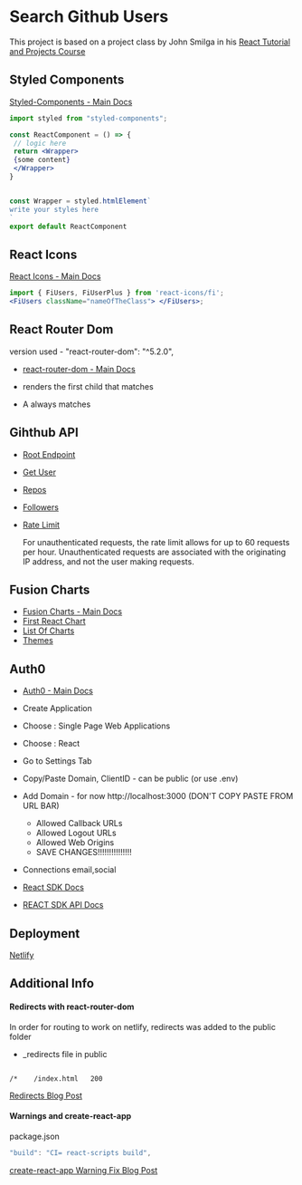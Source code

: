 # Search Github Users

This project is based on a project class by John Smilga in his [React Tutorial and Projects Course](https://www.udemy.com/course/react-tutorial-and-projects-course)

## Styled Components

[Styled-Components - Main Docs](https://styled-components.com/)

```jsx
import styled from "styled-components";

const ReactComponent = () => {
 // logic here
 return <Wrapper>
 {some content}
 </Wrapper>
}


const Wrapper = styled.htmlElement`
write your styles here
`
export default ReactComponent
```

## React Icons

[React Icons - Main Docs](https://react-icons.github.io/react-icons/)

```jsx
import { FiUsers, FiUserPlus } from 'react-icons/fi';
<FiUsers className="nameOfTheClass"> </FiUsers>;
```

## React Router Dom

version used - "react-router-dom": "^5.2.0",

- [react-router-dom - Main Docs](https://reactrouter.com/web/guides/quick-start)

- <Switch> renders the first child <Route> that matches
- A <Route path="*"> always matches

## Gihthub API

- [Root Endpoint](https://api.github.com)
- [Get User](https://api.github.com/users/jos3ph-m)
- [Repos](https://api.github.com/users/jos3ph-m/repos?per_page=100)
- [Followers](https://api.github.com/users/jos3ph-m/followers)
- [Rate Limit](https://api.github.com/rate_limit)

  For unauthenticated requests, the rate limit allows for up to 60 requests per hour. Unauthenticated requests are associated with the originating IP address, and not the user making requests.

## Fusion Charts

- [Fusion Charts - Main Docs](https://www.fusioncharts.com/)
- [First React Chart](https://www.fusioncharts.com/dev/getting-started/react/your-first-chart-using-react)
- [List Of Charts](https://www.fusioncharts.com/dev/chart-guide/list-of-charts)
- [Themes](https://www.fusioncharts.com/dev/themes/introduction-to-themes)

## Auth0

- [Auth0 - Main Docs](https://auth0.com/)

- Create Application
- Choose : Single Page Web Applications
- Choose : React
- Go to Settings Tab
- Copy/Paste Domain, ClientID - can be public (or use .env)
- Add Domain -
  for now http://localhost:3000 (DON'T COPY PASTE FROM URL BAR)

  - Allowed Callback URLs
  - Allowed Logout URLs
  - Allowed Web Origins
  - SAVE CHANGES!!!!!!!!!!!!!!!

- Connections
  email,social

- [React SDK Docs](https://auth0.com/docs/libraries/auth0-react)
- [REACT SDK API Docs](https://auth0.github.io/auth0-react/)

## Deployment

[Netlify](https://www.netlify.com/)

## Additional Info

#### Redirects with react-router-dom

In order for routing to work on netlify, redirects was added to the public folder

- \_redirects file in public

```

/*    /index.html   200

```

[Redirects Blog Post](https://dev.to/dance2die/page-not-found-on-netlify-with-react-router-58mc)

#### Warnings and create-react-app

package.json

```js
"build": "CI= react-scripts build",
```

[create-react-app Warning Fix Blog Post](https://community.netlify.com/t/how-to-fix-build-failures-with-create-react-app-in-production/17752)
